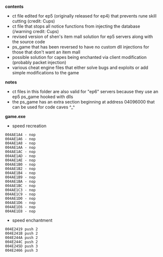 **contents**
* ct file edited for ep5 (originally released for ep4) that prevents rune skill cutting (credit: Cups)
* ct file that stops all notice functions from injecting the database (/warning credit: Cups)
* revised version of shen's item mall solution for ep5 servers along with the source code
* ps_game that has been reversed to have no custom dll injections for those that don't want an item mall
* possible solution for capes being enchanted via client modification (probably packet injection)
* various cheat engine files that either solve bugs and exploits or add simple modifications to the game

**notes**
* ct files in this folder are also valid for "ep6" servers because they use an ep5 ps_game hooked with dlls
* the ps_game has an extra section beginning at address 04096000 that can be used for code caves ^_^

**game.exe**
* speed recreation
```
004AE1A4 - nop
004AE1A6 - nop
004AE1A8 - nop
004AE1AA - nop
004AE1AC - nop
004AE1AD - nop
004AE1AE - nop
004AE1B0 - nop
004AE1B2 - nop
004AE1B4 - nop
004AE1B9 - nop
004AE1BA - nop
004AE1BC - nop
004AE1C3 - nop
004AE1C9 - nop
004AE1D0 - nop
004AE1D6 - nop
004AE1E6 - nop
004AE1E8 - nop
```

* speed enchantment
```
004E2419 push 2
004E241B push 2
004E244A push 2
004E244C push 2
004E245D push 3
004E2466 push 3
```
